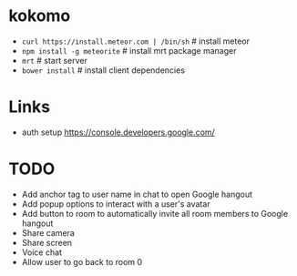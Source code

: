kokomo
======

- `curl https://install.meteor.com | /bin/sh` # install meteor
- `npm install -g meteorite` # install mrt package manager
- `mrt` # start server
- `bower install` # install client dependencies

# Links

- auth setup https://console.developers.google.com/

# TODO

- Add anchor tag to user name in chat to open Google hangout
- Add popup options to interact with a user's avatar
- Add button to room to automatically invite all room members to Google hangout
- Share camera
- Share screen
- Voice chat
- Allow user to go back to room 0
